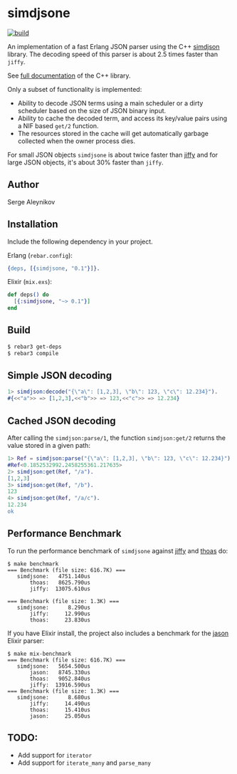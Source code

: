 # simdjsone

[![build](https://github.com/saleyn/simdjsone/actions/workflows/erlang.yml/badge.svg)](https://github.com/saleyn/simdjsone/actions/workflows/erlang.yml)

An implementation of a fast Erlang JSON parser using the C++
[simdjson](https://github.com/simdjson/simdjson) library. The decoding speed of
this parser is about 2.5 times faster than `jiffy`.

See [full documentation](https://simdjson.github.io/simdjson/index.html) of the C++ library.

Only a subset of functionality is implemented:

- Ability to decode JSON terms using a main scheduler or a dirty scheduler
  based on the size of JSON binary input.
- Ability to cache the decoded term, and access its key/value pairs using
  a NIF based `get/2` function.
- The resources stored in the cache will get automatically garbage collected
  when the owner process dies.

For small JSON objects `simdjsone` is about twice faster than
[jiffy](https://github.com/davisp/jiffy) and for large JSON objects, it's about
30% faster than `jiffy`.

## Author

Serge Aleynikov

## Installation

Include the following dependency in your project.

Erlang (`rebar.config`):
```erlang
{deps, [{simdjsone, "0.1"}]}.
```

Elixir (`mix.exs`):
```elixir
def deps() do
  [{:simdjsone, "~> 0.1"}]
end
```

## Build

```bash
$ rebar3 get-deps
$ rebar3 compile
```

## Simple JSON decoding

```erlang
1> simdjson:decode("{\"a\": [1,2,3], \"b\": 123, \"c\": 12.234}").
#{<<"a">> => [1,2,3],<<"b">> => 123,<<"c">> => 12.234}
```

## Cached JSON decoding

After calling the `simdjson:parse/1`, the function `simdjson:get/2`
returns the value stored in a given path:

```erlang
1> Ref = simdjson:parse("{\"a\": [1,2,3], \"b\": 123, \"c\": 12.234}").
#Ref<0.1852532992.2458255361.217635>
2> simdjson:get(Ref, "/a").
[1,2,3]
3> simdjson:get(Ref, "/b").
123
4> simdjson:get(Ref, "/a/c").
12.234
ok
```

## Performance Benchmark

To run the performance benchmark of `simdjsone` against
[jiffy](https://hex.pm/packages/jiffy) and [thoas](https://hex.pm/packages/thoas) do:
```
$ make benchmark
=== Benchmark (file size: 616.7K) ===
   simdjsone:   4751.140us
       thoas:   8625.790us
       jiffy:  13075.610us

=== Benchmark (file size: 1.3K) ===
   simdjsone:      8.290us
       jiffy:     12.990us
       thoas:     23.830us
```
If you have Elixir install, the project also includes a benchmark for the
[jason](https://hex.pm/packages/jason) Elixir parser:
```
$ make mix-benchmark
=== Benchmark (file size: 616.7K) ===
   simdjsone:   5654.500us
       jason:   8745.330us
       thoas:   9052.840us
       jiffy:  13916.590us
=== Benchmark (file size: 1.3K) ===
   simdjsone:      8.680us
       jiffy:     14.490us
       thoas:     15.410us
       jason:     25.050us
```

## TODO:

- Add support for `iterator`
- Add support for `iterate_many` and `parse_many`

